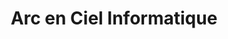 ---
title: "Arc en Ciel Informatique"
url: /castanet-tolosan/arc-en-ciel-informatique/
shop: Computer
---